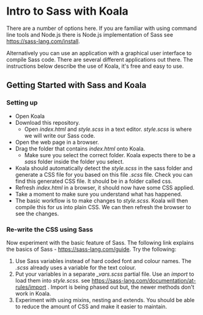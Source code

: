 # Intro to Sass with Koala

There are a number of options here. If you are familiar with using command line tools and Node.js there is Node.js implementation of Sass see https://sass-lang.com/install.

Alternatively you can use an application with a graphical user interface to compile Sass code. There are several different applications out there. The instructions below describe the use of Koala, it's free and easy to use.

## Getting Started with Sass and Koala

### Setting up
* Open Koala
* Download this repository.
  * Open *index.html* and *style.scss* in a text editor. *style.scss* is where we will write our Sass code.
* Open the web page in a browser.
* Drag the folder that contains *index.html* onto Koala.
  * Make sure you select the correct folder. Koala expects there to be a *sass* folder inside the folder you select.
* Koala should automatically detect the *style.scss* in the sass folder and generate a CSS file for you based on this file *.scss* file. Check you can find this generated CSS file. It should be in a folder called css.
* Refresh *index.html* in a browser, it should now have some CSS applied.
* Take a moment to make sure you understand what has happened.
* The basic workflow is to make changes to *style.scss*. Koala will then compile this for us into plain CSS. We can then refresh the browser to see the changes.

### Re-write the CSS using Sass
Now experiment with the basic feature of Sass. The following link explains the basics of Sass - https://sass-lang.com/guide. Try the following:
1. Use Sass variables instead of hard coded font and colour names. The *.scss* already uses a variable for the text colour.
2. Put your variables in a separate *_vars.scss* partial file. Use an *import* to load them into *style.scss*. see https://sass-lang.com/documentation/at-rules/import . Import is being phased out but, the newer methods don't work in Koala.
3. Experiment with using mixins, nesting and extends. You should be able to reduce the amount of CSS and make it easier to maintain.
